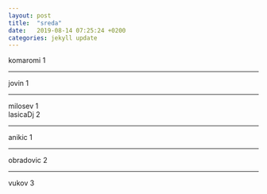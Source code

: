```yaml
---
layout: post
title:  "sreda"
date:   2019-08-14 07:25:24 +0200
categories: jekyll update
---
```


komaromi 1  

***

jovin 1  

***

milosev 1  
lasicaDj 2  

***

anikic 1  

***

obradovic 2  

***

vukov 3  